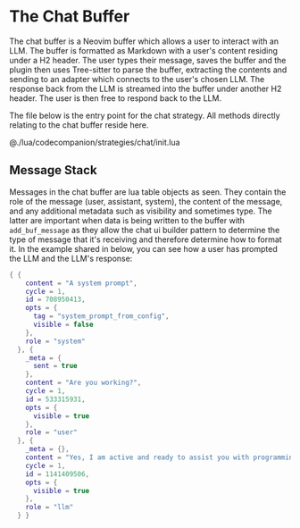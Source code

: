 # The Chat Buffer

The chat buffer is a Neovim buffer which allows a user to interact with an LLM. The buffer is formatted as Markdown with a user's content residing under a H2 header. The user types their message, saves the buffer and the plugin then uses Tree-sitter to parse the buffer, extracting the contents and sending to an adapter which connects to the user's chosen LLM. The response back from the LLM is streamed into the buffer under another H2 header. The user is then free to respond back to the LLM.

The file below is the entry point for the chat strategy. All methods directly relating to the chat buffer reside here.

@./lua/codecompanion/strategies/chat/init.lua

## Message Stack

Messages in the chat buffer are lua table objects as seen. They contain the role of the message (user, assistant, system), the content of the message, and any additional metadata such as visibility and sometimes type. The latter are important when data is being written to the buffer with `add_buf_message` as they allow the chat ui builder pattern to determine the type of message that it's receiving and therefore determine how to format it. In the example shared in below, you can see how a user has prompted the LLM and the LLM's response:

```lua
{ {
    content = "A system prompt",
    cycle = 1,
    id = 708950413,
    opts = {
      tag = "system_prompt_from_config",
      visible = false
    },
    role = "system"
  }, {
    _meta = {
      sent = true
    },
    content = "Are you working?",
    cycle = 1,
    id = 533315931,
    opts = {
      visible = true
    },
    role = "user"
  }, {
    _meta = {},
    content = "Yes, I am active and ready to assist you with programming tasks, code explanations, reviews, or Neovim-related questions. What would you like to do next?",
    cycle = 1,
    id = 1141409506,
    opts = {
      visible = true
    },
    role = "llm"
  } }
```
